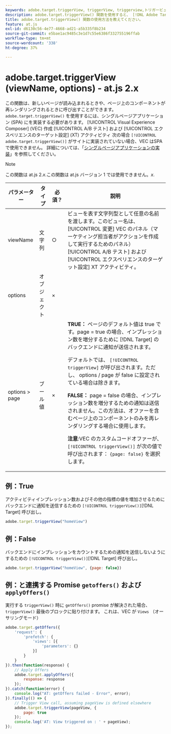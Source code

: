 ```yaml
---
keywords: adobe.target.triggerView, triggerView, triggerview,トリガービュー， at.js，関数， viewName, viewname, view name, adobe.target.triggerView1
description: adobe.target.triggerView() 関数を使用すると、 [!DNL Adobe Target] シングルページアプリケーション (SPA) で使用する at.js JavaScript ライブラリ。 (at.js 2.x)
title: adobe.target.triggerView() 関数の使用方法を教えてください。
feature: at.js
exl-id: d6130c56-4e77-4668-ad21-a5b335f8b234
source-git-commit: e5bae1ac9485c3e1d7c55e6386f332755196ffab
workflow-type: tm+mt
source-wordcount: '338'
ht-degree: 37%

---
```


# adobe.target.triggerView (viewName, options) - at.js 2.x

この関数は、新しいページが読み込まれるときや、ページ上のコンポーネントが再レンダリングされるときに呼び出すことができます。`adobe.target.triggerView()` を使用するには、シングルページアプリケーション (SPA) にを実装する必要があります。 [!UICONTROL Visual Experience Composer] (VEC) 作成 [!UICONTROL A/B テスト] および [!UICONTROL エクスペリエンスのターゲット設定] (XT) アクティビティ 次の場合 `[!UICONTROL adobe.target.triggerView()]` がサイトに実装されていない場合、VEC はSPAで使用できません。 詳細については、「[シングルページアプリケーションの実装](/help/dev/implement/client-side/atjs/how-to-deployatjs/target-atjs-single-page-application.md)」を参照してください。

>[!NOTE]
>
>この関数は at.js 2.*x*.この関数は at.js バージョン 1 では使用できません。*x*.

| パラメーター | タイプ | 必須？ | 説明 |
| --- | --- | --- | --- |
| viewName | 文字列 | ○ | ビューを表す文字列型として任意の名前を渡します。このビュー名は、 [!UICONTROL 変更] VEC のパネル（マーケティング担当者がアクションを作成して実行するためのパネル） [!UICONTROL A/B テスト] および [!UICONTROL エクスペリエンスのターゲット設定] XT アクティビティ。 |
| options | オブジェクト | × |  |
| options > page | ブール値 | × | **TRUE：** ページのデフォルト値は true です。page = true の場合、インプレッション数を増分するために [!DNL Target] のバックエンドに通知が送信されます。<P>デフォルトでは、 `[!UICONTROL triggerView]` が呼び出されます。ただし、 options / page が false に設定されている場合は除きます。<P>**FALSE：** page = false の場合、インプレッション数を増分するための通知は送信されません。この方法は、オファーを含むページ上のコンポーネントのみを再レンダリングする場合に使用します。<P>**注意**:VEC のカスタムコードオファーが、 `[!UICONTROL triggerView()]` が次の値で呼び出されます： `{page: false}` を選択します。 |

## 例：True

アクティビティインプレッション数およびその他の指標の値を増加させるために バックエンドに通知を送信するための `[!UICONTROL triggerView()]`[!DNL Target] 呼び出し。

```javascript {line-numbers="true"}
adobe.target.triggerView("homeView")
```

## 例：False

 バックエンドにインプレッションをカウントするための通知を送信しないようにするための `[!UICONTROL triggerView()]`[!DNL Target] 呼び出し。

```javascript {line-numbers="true"}
adobe.target.triggerView("homeView", {page: false})
```

## 例：と連携する Promise `getoffers()` および `applyOffers()`

実行する `triggerView()` 時に `getOffers()` promise が解決された場合、 `triggerView()` 最後のブロックに貼り付けます。 これは、VEC が `Views` （オーサリングモード）

```javascript {line-numbers="true"}
adobe.target.getOffers({
    'request': {
        'prefetch': {
            'views': [{
                'parameters': {}
            }]
        }
    }
}).then(function(response) {
    // Apply Offers
    adobe.target.applyOffers({
        response: response
    });
}).catch(function(error) {
    console.log("AT: getOffers failed - Error", error);
}).finally(() => {
    // Trigger View call, assuming pageView is defined elsewhere
    adobe.target.triggerView(pageView, {
        page: true
    });
    console.log('AT: View triggered on : ' + pageView);
});
```

